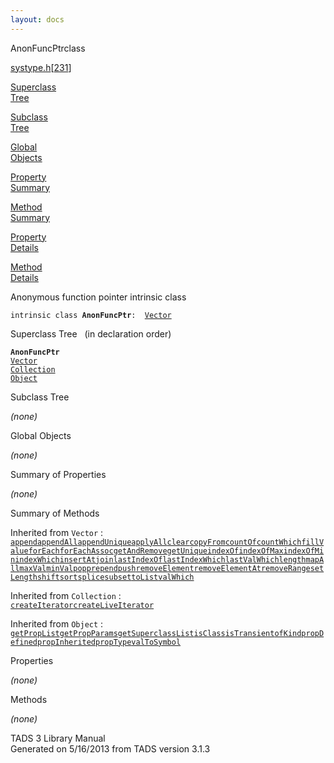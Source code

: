 ```yaml
---
layout: docs
---
```

<span class="title">AnonFuncPtr</span><span class="type">class</span>

[systype.h](../file/systype.h.html)\[[231](../source/systype.h.html#231)\]

[Superclass  
Tree](#_SuperClassTree_)

[Subclass  
Tree](#_SubClassTree_)

[Global  
Objects](#_ObjectSummary_)

[Property  
Summary](#_PropSummary_)

[Method  
Summary](#_MethodSummary_)

[Property  
Details](#_Properties_)

[Method  
Details](#_Methods_)

<div class="fdesc">

Anonymous function pointer intrinsic class

`intrinsic class `**`AnonFuncPtr`**` :   `[`Vector`](../object/Vector.html)

</div>

<span id="_SuperClassTree_"></span>

<div class="mjhd">

<span class="hdln">Superclass Tree</span>   (in declaration order)

</div>

**`AnonFuncPtr`**  
[`Vector`](../object/Vector.html)  
[`Collection`](../object/Collection.html)  
[`Object`](../object/Object.html)  
<span id="_SubClassTree_"></span>

<div class="mjhd">

<span class="hdln">Subclass Tree</span>  

</div>

*(none)* <span id="_ObjectSummary_"></span>

<div class="mjhd">

<span class="hdln">Global Objects</span>  

</div>

*(none)* <span id="_PropSummary_"></span>

<div class="mjhd">

<span class="hdln">Summary of Properties</span>  

</div>









*(none)* <span id="_MethodSummary_"></span>

<div class="mjhd">

<span class="hdln">Summary of Methods</span>  

</div>



Inherited from `Vector` :  
[`append`](../object/Vector.html#append)[`appendAll`](../object/Vector.html#appendAll)[`appendUnique`](../object/Vector.html#appendUnique)[`applyAll`](../object/Vector.html#applyAll)[`clear`](../object/Vector.html#clear)[`copyFrom`](../object/Vector.html#copyFrom)[`countOf`](../object/Vector.html#countOf)[`countWhich`](../object/Vector.html#countWhich)[`fillValue`](../object/Vector.html#fillValue)[`forEach`](../object/Vector.html#forEach)[`forEachAssoc`](../object/Vector.html#forEachAssoc)[`getAndRemove`](../object/Vector.html#getAndRemove)[`getUnique`](../object/Vector.html#getUnique)[`indexOf`](../object/Vector.html#indexOf)[`indexOfMax`](../object/Vector.html#indexOfMax)[`indexOfMin`](../object/Vector.html#indexOfMin)[`indexWhich`](../object/Vector.html#indexWhich)[`insertAt`](../object/Vector.html#insertAt)[`join`](../object/Vector.html#join)[`lastIndexOf`](../object/Vector.html#lastIndexOf)[`lastIndexWhich`](../object/Vector.html#lastIndexWhich)[`lastValWhich`](../object/Vector.html#lastValWhich)[`length`](../object/Vector.html#length)[`mapAll`](../object/Vector.html#mapAll)[`maxVal`](../object/Vector.html#maxVal)[`minVal`](../object/Vector.html#minVal)[`pop`](../object/Vector.html#pop)[`prepend`](../object/Vector.html#prepend)[`push`](../object/Vector.html#push)[`removeElement`](../object/Vector.html#removeElement)[`removeElementAt`](../object/Vector.html#removeElementAt)[`removeRange`](../object/Vector.html#removeRange)[`setLength`](../object/Vector.html#setLength)[`shift`](../object/Vector.html#shift)[`sort`](../object/Vector.html#sort)[`splice`](../object/Vector.html#splice)[`subset`](../object/Vector.html#subset)[`toList`](../object/Vector.html#toList)[`valWhich`](../object/Vector.html#valWhich)

Inherited from `Collection` :  
[`createIterator`](../object/Collection.html#createIterator)[`createLiveIterator`](../object/Collection.html#createLiveIterator)

Inherited from `Object` :  
[`getPropList`](../object/Object.html#getPropList)[`getPropParams`](../object/Object.html#getPropParams)[`getSuperclassList`](../object/Object.html#getSuperclassList)[`isClass`](../object/Object.html#isClass)[`isTransient`](../object/Object.html#isTransient)[`ofKind`](../object/Object.html#ofKind)[`propDefined`](../object/Object.html#propDefined)[`propInherited`](../object/Object.html#propInherited)[`propType`](../object/Object.html#propType)[`valToSymbol`](../object/Object.html#valToSymbol)

<span id="_Properties_"></span>

<div class="mjhd">

<span class="hdln">Properties</span>  

</div>

*(none)* <span id="_Methods_"></span>

<div class="mjhd">

<span class="hdln">Methods</span>  

</div>

*(none)*

<div class="ftr">

TADS 3 Library Manual  
Generated on 5/16/2013 from TADS version 3.1.3

</div>
